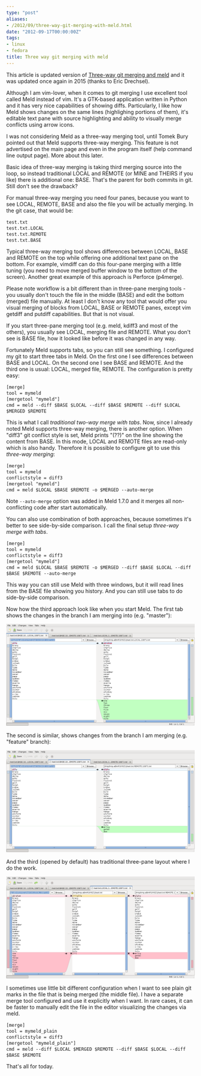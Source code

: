```yaml
---
type: "post"
aliases:
- /2012/09/three-way-git-merging-with-meld.html
date: "2012-09-17T00:00:00Z"
tags:
- linux
- fedora
title: Three way git merging with meld
---
```


This article is updated version of [Three-way git merging and meld][1] and it
was updated once again in 2015 (thanks to Eric Drechsel).

Although I am vim-lover, when it comes to git merging I use excellent tool
called Meld instead of vim. It's a GTK-based application written in Python and
it has very nice capabilities of showing diffs. Particularly, I like how Meld
shows changes on the same lines (highlighing portions of them), it's editable
text pane with source highlighting and ability to visually merge conflicts
using arrow icons.

I was not considering Meld as a three-way merging tool, until Tomek Bury
pointed out that Meld supports three-way merging. This feature is not
advertised on the main page and even in the program itself (help command line
output page). More about this later.

Basic idea of three-way merging is taking third merging source into the loop,
so instead traditional LOCAL and REMOTE (or MINE and THEIRS if you like) there
is additional one: BASE. That's the parent for both commits in git. Still
don't see the drawback?

For manual three-way merging you need four panes, because you want to see
LOCAL, REMOTE, BASE and also the file you will be actually merging. In the git
case, that would be:

    test.txt
    test.txt.LOCAL
    test.txt.REMOTE
    test.txt.BASE

Typical three-way merging tool shows differences between LOCAL, BASE and
REMOTE on the top while offering one additional text pane on the bottom. For
example, vimdiff can do this four-pane merging with a little tuning (you need
to move merged buffer window to the bottom of the screen). Another great
example of this approach is Perforce (p4merge).

Please note workflow is a bit different than in three-pane merging tools - you
usually don't touch the file in the middle (BASE) and edit the bottom (merged)
file manually. At least I don't know any tool that would offer you visual
merging of blocks from LOCAL, BASE or REMOTE panes, except vim getdiff and
putdiff capabilities. But that is not visual.

If you start three-pane merging tool (e.g. meld, kdiff3 and most of the
others), you usually see LOCAL, merging file and REMOTE. What you don't see is
BASE file, how it looked like before it was changed in any way.

Fortunately Meld supports tabs, so you can still see something. I configured
my git to start three tabs in Meld. On the first one I see differences between
BASE and LOCAL. On the second one I see BASE and REMOTE. And the third one is
usual: LOCAL, merged file, REMOTE. The configuration is pretty easy:

    [merge]
    tool = mymeld
    [mergetool "mymeld"]
    cmd = meld --diff $BASE $LOCAL --diff $BASE $REMOTE --diff $LOCAL $MERGED $REMOTE

This is what I call *traditional two-way merge with tabs*. Now, since I
already noted Meld supports three-way merging, there is another option.
When "diff3" git conflict style is set, Meld prints "(??)" on the line showing
the content from BASE. In this mode, LOCAL and REMOTE files are read-only
which is also handy. Therefore it is possible to configure git to use this
*three-way merging*:

    [merge]
    tool = mymeld
    conflictstyle = diff3
    [mergetool "mymeld"]
    cmd = meld $LOCAL $BASE $REMOTE -o $MERGED --auto-merge

Note `--auto-merge` option was added in Meld 1.7.0 and it merges all
non-conflicting code after start automatically.

You can also use combination of both approaches, because sometimes it's better
to see side-by-side comparison. I call the final setup *three-way merge with
tabs*.

    [merge]
    tool = mymeld
    conflictstyle = diff3
    [mergetool "mymeld"]
    cmd = meld $LOCAL $BASE $REMOTE -o $MERGED --diff $BASE $LOCAL --diff $BASE $REMOTE --auto-merge

This way you can still use Meld with three windows, but it will read lines
from the BASE file showing you history. And you can still use tabs to do
side-by-side comparison.

Now how the third approach look like when you start Meld. The first tab shows
the changes in the branch I am merging into (e.g. "master"):

![Meld](/assets/img/posts/2012-09-17-three-way-git-merging-with-meld/meld1.png)

The second is similar, shows changes from the branch I am merging (e.g.
"feature" branch):

![Meld](/assets/img/posts/2012-09-17-three-way-git-merging-with-meld/meld2.png)

And the third (opened by default) has traditional three-pane layout where I do
the work.

![Meld](/assets/img/posts/2012-09-17-three-way-git-merging-with-meld/meld3.png)

I sometimes use little bit different configuration when I want to see plain
git marks in the file that is being merged (the middle file). I have a
separate merge tool configured and use it explicitly when I want. In rare
cases, it can be faster to manually edit the file in the editor visualizing
the changes via meld.

    [merge]
    tool = mymeld_plain
    conflictstyle = diff3
    [mergetool "mymeld_plain"]
    cmd = meld --diff $LOCAL $MERGED $REMOTE --diff $BASE $LOCAL --diff $BASE $REMOTE

That's all for today.

[1]: http://lukas.zapletalovi.com/2012/06/three-way-git-merging-and-meld.html
